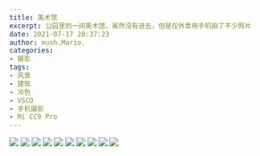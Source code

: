 ```yaml
---
title: 美术馆
excerpt: 公园里的一间美术馆。虽然没有进去，但是在外景用手机拍了不少照片
date: 2021-07-17 20:37:23
author: mush.Mario.
categories:
- 摄影
tags:
- 风景
- 建筑
- 冷色
- VSCO
- 手机摄影
- Mi CC9 Pro
---
```

![](images/1.jpg)
![](images/2.jpg)
![](images/3.jpg)
![](images/4.jpg)
![](images/5.jpg)
![](images/6.jpg)
![](images/7.jpg)
![](images/8.jpg)
![](images/9.jpg)
![](images/10.jpg)

